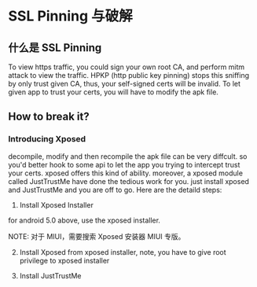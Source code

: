 # SSL Pinning 与破解

<!--
ID: d90c6663-03b3-42ad-a4b8-f9c689fdcae4
Status: publish
Date: 2017-06-22T22:45:28
Modified: 2020-05-16T11:44:02
wp_id: 194
-->

## 什么是 SSL Pinning

To view https traffic, you could sign your own root CA, and perform mitm attack to view the traffic. HPKP (http public key pinning) stops this sniffing by only trust given CA, thus, your self-signed certs will be invalid. To let given app to trust your certs, you will have to modify the apk file.

## How to break it?
### Introducing Xposed

decompile, modify and then recompile the apk file can be very diffcult. so you'd better hook to some api to let the app you trying to intercept trust your certs. xposed offers this kind of ability. moreover, a xposed module called JustTrustMe have done the tedious work for you. just install xposed and JustTrustMe and you are off to go. Here are the detaild steps:

1. Install Xposed Installer

for android 5.0 above, use the xposed installer.

NOTE: 对于 MIUI，需要搜索 Xposed 安装器 MIUI 专版。

2. Install Xposed from xposed installer, note, you have to give root privilege to xposed installer

3. Install JustTrustMe
